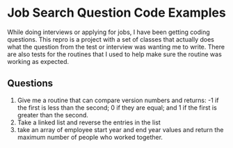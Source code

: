 # Job Search Question Code Examples
While doing interviews or applying for jobs, I have been getting coding questions.  This repro is a project with a set of classes that actually does what the question from the test or interview was wanting me to write.  There are also tests for the routines that I used to help make sure the routine was working as expected.

## Questions

1. Give me a routine that can compare version numbers and returns: -1 if the first is less than the second; 0 if they are equal; and 1 if the first is greater than the second.
1. Take a linked list and reverse the entries in the list
1. take an array of employee start year and end year values and return the maximum number of people who worked together.
